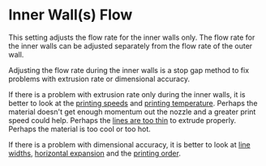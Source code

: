 Inner Wall(s) Flow
====
This setting adjusts the flow rate for the inner walls only. The flow rate for the inner walls can be adjusted separately from the flow rate of the outer wall.

Adjusting the flow rate during the inner walls is a stop gap method to fix problems with extrusion rate or dimensional accuracy.

If there is a problem with extrusion rate only during the inner walls, it is better to look at the [printing speeds](../speed/speed_wall_x.md) and [printing temperature](material_print_temperature.md). Perhaps the material doesn't get enough momentum out the nozzle and a greater print speed could help. Perhaps the [lines are too thin](../resolution/wall_line_width_x.md) to extrude properly. Perhaps the material is too cool or too hot.

If there is a problem with dimensional accuracy, it is better to look at [line widths](../resolution/wall_line_width_x.md), [horizontal expansion](../shell/xy_offset.md) and the [printing order](../shell/outer_inset_first.md).